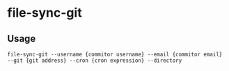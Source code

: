 # file-sync-git

## Usage

```
file-sync-git --username {commitor username} --email {commitor email} --git {git address} --cron {cron expression} --directory
```